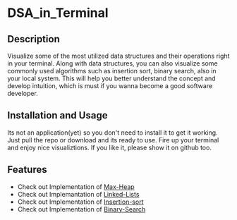 # DSA_in_Terminal

## Description

Visualize some of the most utilized data structures and their operations right in your terminal. Along with data structures, you can also visualize some commonly 
used algorithms such as insertion sort, binary search, also in your local system. This will help you better understand the concept and develop intuition, which is must
if you wanna become a good software developer.  

## Installation and Usage

Its not an application(yet) so you don't need to install it to get it working. Just pull the repo or download and its ready to use. Fire up your terminal and enjoy nice
visualiztions. If you like it, please show it on github too.

## Features

- Check out Implementation of [Max-Heap](https://github.com/itsKiranay/DSA_in_Terminal/blob/dev/views/maxheap.py)
- Check out Implemantation of [Linked-Lists](https://github.com/itsKiranay/DSA_in_Terminal/blob/dev/views/linkedlists.py)
- Check out Implementation of [Insertion-sort](https://github.com/itsKiranay/DSA_in_Terminal/blob/dev/views/insertionsort.py)
- Check out Implementation of [Binary-Search](https://github.com/itsKiranay/DSA_in_Terminal/blob/dev/views/binarysearch.py)


